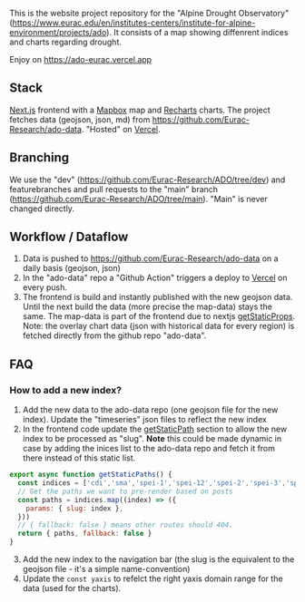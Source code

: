 This is the website project repository for the "Alpine Drought Observatory" (https://www.eurac.edu/en/institutes-centers/institute-for-alpine-environment/projects/ado). It consists of a map showing diffenrent indices and charts regarding drought.

Enjoy on https://ado-eurac.vercel.app


## Stack
[Next.js](https://nextjs.org/) frontend with a [Mapbox](https://mapbox.com/) map and [Recharts](https://recharts.org/) charts. The project fetches data (geojson, json, md) from https://github.com/Eurac-Research/ado-data. "Hosted" on [Vercel](https://vercel.com).


## Branching
We use the "dev" (https://github.com/Eurac-Research/ADO/tree/dev) and featurebranches and pull requests to the "main" branch (https://github.com/Eurac-Research/ADO/tree/main). "Main" is never changed directly.


## Workflow / Dataflow 

1. Data is pushed to https://github.com/Eurac-Research/ado-data on a daily basis (geojson, json)
2. In the "ado-data" repo a "Github Action" triggers a deploy to [Vercel](https://vercel.com) on every push. 
3. The frontend is build and instantly published with the new geojson data. Until the next build the data (more precise the map-data) stays the same. The map-data is part of the frontend due to nextjs [getStaticProps](https://nextjs.org/docs/basic-features/data-fetching#getstaticprops-static-generation). Note: the overlay chart data (json with historical data for every region) is fetched directly from the github repo "ado-data".

## FAQ

### How to add a new index?

1. Add the new data to the ado-data repo (one geojson file for the new index). Update the "timeseries" json files to reflect the new index
2. In the frontend code update the [getStaticPath](https://nextjs.org/docs/basic-features/data-fetching#getstaticpaths-static-generation) section to allow the new index to be processed as "slug". **Note** this could be made dynamic in case by adding the inices list to the ado-data repo and fetch it from there instead of this static list.


```js
export async function getStaticPaths() {
  const indices = ['cdi','sma','spei-1','spei-12','spei-2','spei-3','spei-6','spi-1', 'spi-12', 'spi-3', 'spi-6', 'vci', 'vhi']
  // Get the paths we want to pre-render based on posts
  const paths = indices.map((index) => ({
    params: { slug: index },
  }))
  // { fallback: false } means other routes should 404.
  return { paths, fallback: false }
}
```

3. Add the new index to the navigation bar (the slug is the equivalent to the geojson file - it's a simple name-convention)
4. Update the ```const yaxis``` to refelct the right yaxis domain range for the data (used for the charts).

